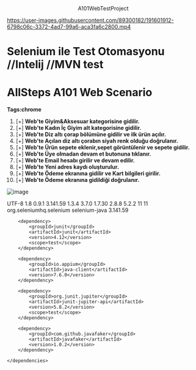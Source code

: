 <div align="center">
 A101WebTestProject
</div>

https://user-images.githubusercontent.com/89300182/191601912-6798c06c-3372-4ad7-99a6-aca3fa6c2800.mp4
# **Selenium ile Test Otomasyonu** //Intelij //MVN test
# AllSteps A101 Web Scenario 
**Tags:chrome**
1. [+] **Web'te Giyim&Aksesuar kategorisine gidilir.**
2. [+] **Web'te Kadın İç Giyim alt kategorisine gidilir.**
3. [+] **Web'te Diz altı çorap bölümüne gidilir ve ilk ürün açılır.**
4. [+] **Web'te Açılan diz altı çorabın siyah renk olduğu doğrulanır.**
5. [+] **Web'te Ürün sepete eklenir,sepet görüntülenir ve sepete gidilir.**
6. [+] **Web'te Üye olmadan devam et butonuna tıklanır.**
7. [+] **Web'te Email hesabı girilir ve devam edilir.**
8. [+] **Web'te Yeni adres kaydı oluşturulur.**
9. [+] **Web'te Ödeme ekranına gidilir ve Kart bilgileri girilir.**
10. [+] **Web'te Ödeme ekranına gidildiği doğrulanır.**


![image](https://user-images.githubusercontent.com/89300182/192616508-89222178-a89b-49f2-a9d7-ffdb7564a079.png)

 
  <properties>
        <project.build.sourceEncoding>UTF-8</project.build.sourceEncoding>
        <java.version>1.8</java.version>
        <gauge.version>0.9.1</gauge.version>
        <selenium.version>3.141.59</selenium.version>
        <gauge.plugin.version>1.3.4</gauge.plugin.version>
        <maven.compiler.version>3.7.0</maven.compiler.version>
        <log4j.version>1.7.30</log4j.version>
        <gson.version>2.8.8</gson.version>
        <bonigarcia.version>5.2.2</bonigarcia.version>
<properties>
        <maven.compiler.source>11</maven.compiler.source>
        <maven.compiler.target>11</maven.compiler.target>
    </properties>
    <dependencies>
        <dependency>
            <groupId>org.seleniumhq.selenium</groupId>
            <artifactId>selenium-java</artifactId>
            <version>3.141.59</version>
        </dependency>

        <dependency>
            <groupId>junit</groupId>
            <artifactId>junit</artifactId>
            <version>4.12</version>
            <scope>test</scope>
        </dependency>

        <dependency>
            <groupId>io.appium</groupId>
            <artifactId>java-client</artifactId>
            <version>7.6.0</version>
        </dependency>

        <dependency>
            <groupId>org.junit.jupiter</groupId>
            <artifactId>junit-jupiter-api</artifactId>
            <version>5.8.2</version>
            <scope>test</scope>
        </dependency>

        <dependency>
            <groupId>com.github.javafaker</groupId>
            <artifactId>javafaker</artifactId>
            <version>1.0.2</version>
        </dependency>

    </dependencies>

 ```

